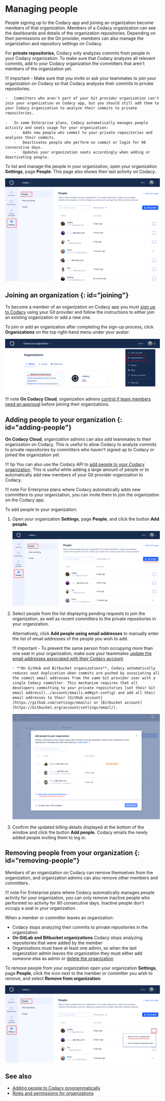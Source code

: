 # Managing people

People signing up to the Codacy app and joining an organization become members of that organization. Members of a Codacy organization can see the dashboards and details of the organization repositories. Depending on their permissions on the Git provider, members can also manage the organization and repository settings on Codacy.

For **private repositories**, Codacy only analyzes commits from people in your Codacy organization. To make sure that Codacy analyzes all relevant commits, add to your Codacy organization the committers that aren't members of the organization yet.

!!! important
    -   Make sure that you invite or ask your teammates to join your organization on Codacy so that Codacy analyzes their commits to private repositories.

    -   Committers who aren't part of your Git provider organization can't join your organization on Codacy app, but you should still add them to your Codacy organization to analyze their commits to private repositories.

    -   In some Enterprise plans, Codacy automatically manages people activity and seats usage for your organization:
        -   Adds new people who commit to your private repositories and analyzes their commits.
        -   Deactivates people who perform no commit or login for 90 consecutive days.
        -   Updates your organization seats accordingly when adding or deactivating people.

To list and manage the people in your organization, open your organization **Settings**, page **People**. This page also shows their last activity on Codacy:

![People in an organization](images/organization-people.png)

## Joining an organization {: id="joining"}

To become a member of an organization on Codacy app you must [sign up to Codacy](../getting-started/codacy-quickstart.md) using your Git provider and follow the instructions to either join an existing organization or add a new one.

To join or add an organization after completing the sign-up process, click **Organizations** on the top right-hand menu under your avatar:

![Joining an organization](images/organization-join.png)

!!! note
    **On Codacy Cloud**, organization admins [control if team members need an approval](changing-your-plan-and-billing.md#allowing-new-people-to-join-your-organization) before joining their organizations.

## Adding people to your organization {: id="adding-people"}

**On Codacy Cloud**, organization admins can also add teammates to their organization on Codacy. This is useful to allow Codacy to analyze commits to private repositories by committers who haven't signed up to Codacy or joined the organization yet.

!!! tip
    You can also use the Codacy API to [add people to your Codacy organization](../codacy-api/examples/adding-people-to-codacy-programmatically.md). This is useful while adding a large amount of people or to automatically add new members of your Git provider organization to Codacy.

!!! note
    For Enterprise plans where Codacy automatically adds new committers to your organization, you can invite them to join the organization on the Codacy app.

To add people to your organization:

1.  Open your organization **Settings**, page **People**, and click the button **Add people**.

    ![Adding people to your organization](images/organization-people-add-button.png)

1.  Select people from the list displaying pending requests to join the organization, as well as recent committers to the private repositories in your organization.

    Alternatively, click **Add people using email addresses** to manually enter the list of email addresses of the people you wish to add.

    !!! important
        - To prevent the same person from occupying more than one seat in your organization, make sure your teammates [update the email addresses associated with their Codacy account](../account/emails.md#updating).

        - **On GitHub and Bitbucket organizations**, Codacy automatically reduces seat duplication when commits are pushed by associating all the commit email addresses from the same Git provider user with a single Codacy committer. This mechanism requires that all developers committing to your private repositories [set their Git email address](../account/emails.md#git-config) and add all their email addresses to their [GitHub account](https://github.com/settings/emails) or [Bitbucket account](https://bitbucket.org/account/settings/email/).

    ![Adding people to your organization](images/organization-people-add-modal.png)

1.  Confirm the updated billing details displayed at the bottom of the window and click the button **Add people**. Codacy emails the newly added people inviting them to log in.

## Removing people from your organization {: id="removing-people"}

Members of an organization on Codacy can remove themselves from the organization, and organization admins can also remove other members and committers.

!!! note
    For Enterprise plans where Codacy automatically manages people activity for your organization, you can only remove inactive people who performed no activity for 90 consecutive days. Inactive people don't occupy a seat in your organization.

When a member or committer leaves an organization:

-   Codacy stops analyzing their commits to private repositories in the organization
-   **On GitLab and Bitbucket organizations** Codacy stops analyzing repositories that were added by the member
-   Organizations must have at least one admin, so when the last organization admin leaves the organization they must either add someone else as admin or [delete the organization](../organizations/what-are-organizations.md#deleting-an-organization)

To remove people from your organization open your organization **Settings**, page **People**, click the icon next to the member or committer you wish to remove, and select **Remove from organization**:

![Removing people from your organization](images/organization-people-remove.png)

## See also

-   [Adding people to Codacy programmatically](../codacy-api/examples/adding-people-to-codacy-programmatically.md)
-   [Roles and permissions for organizations](roles-and-permissions-for-organizations.md)
